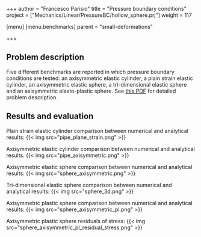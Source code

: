 +++
author = "Francesco Parisio"
title = "Pressure boundary conditions"
project = ["Mechanics/Linear/PressureBC/hollow_sphere.prj"]
weight = 117

[menu]
  [menu.benchmarks]
    parent = "small-deformations"

+++

## Problem description

Five different benchmarks are reported in which pressure boundary conditions are tested: an axisymmetric elastic cylinder, a plain strain elastic cylinder, an axisymmetric elastic sphere, a tri-dimensional elastic sphere and an axisymmetric elasto-plastic sphere.
See [this PDF](pressure_bc.pdf) for detailed problem description.

## Results and evaluation

Plain strain elastic cylinder comparison between numerical and analytical results:
{{< img src="pipe_plane_strain.png" >}}

Axisymmetric elastic cylinder comparison between numerical and analytical results.
{{< img src="pipe_axisymmetric.png" >}}

Axisymmetric elastic sphere comparison between numerical and analytical results:
{{< img src="sphere_axisymmetric.png" >}}

Tri-dimensional elastic sphere comparison between numerical and analytical results:
{{< img src="sphere_3d.png" >}}

Axisymmetric plastic sphere comparison between numerical and analytical results:
{{< img src="sphere_axisymmetric_pl.png" >}}

Axisymmetric plastic sphere residuals of stress:
{{< img src="sphere_axisymmetric_pl_residual_stress.png" >}}
